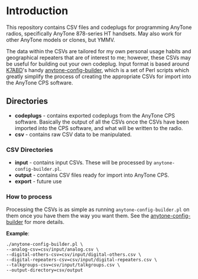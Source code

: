 # Introduction

This repository contains CSV files and codeplugs for programming AnyTone radios, specifically AnyTone 878-series HT handsets.  May also work for other AnyTone models or clones, but YMMV.

The data within the CSVs are tailored for my own personal usage habits and geographical repeaters that are of interest to me; however, these CSVs may be useful for building out your own codeplug.  Input format is based around [K7ABD](https://github.com/K7ABD)'s handy [anytone-config-builder](https://github.com/K7ABD/anytone-config-builder), which is a set of Perl scripts which greatly simplify the process of creating the appropriate CSVs for import into the AnyTone CPS software.

## Directories

- **codeplugs** - contains exported codeplugs from the AnyTone CPS software.  Basically the output of all the CSVs once the CSVs have been imported into the CPS software, and what will be written to the radio.
- **csv** - contains raw CSV data to be manipulated.

### CSV Directories

- **input** - contains input CSVs.  These will be processed by `anytone-config-builder.pl`.
- **output** - contains CSV files ready for import into AnyTone CPS.
- **export** - future use

### How to process

Processing the CSVs is as simple as running `anytone-config-builder.pl` on them once you have them the way you want them.  See the [anytone-config-builder](https://github.com/K7ABD/anytone-config-builder) for more details.

**Example**:

    ./anytone-config-builder.pl \ 
    --analog-csv=csv/input/analog.csv \
    --digital-others-csv=csv/input/digital-others.csv \ 
    --digital-repeaters-csv=csv/input/digital-repeaters.csv \
    --talkgroups-csv=csv/input/talkgroups.csv \
    --output-directory=csv/output


